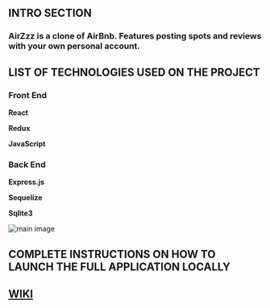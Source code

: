 ## INTRO SECTION
### AirZzz is a clone of AirBnb. Features posting spots and reviews with your own personal account.

## LIST OF TECHNOLOGIES USED ON THE PROJECT
### Front End
**React**

**Redux**

**JavaScript**

### Back End
**Express.js**

**Sequelize**

**Sqlite3**


![main image](https://user-images.githubusercontent.com/107524318/197409096-0f4faf69-665e-4ca0-8b50-9cec82109766.png)

## COMPLETE INSTRUCTIONS ON HOW TO LAUNCH THE FULL APPLICATION LOCALLY

## [WIKI](https://github.com/calvintzeng96/TEST/wiki)
